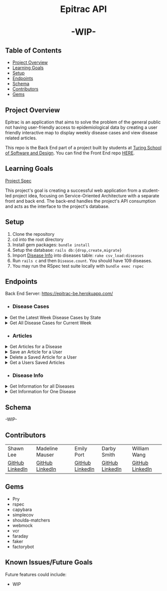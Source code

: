 <div align="center">
  <h1>Epitrac API</h1>
  <h1>-WIP-</h1>
</div>

## Table of Contents
- [Project Overview](#project-overview)
- [Learning Goals](#learning-goals)
- [Setup](#setup)
- [Endpoints](#endpoints)
- [Schema](#schema)
- [Contributors](#contributors)
- [Gems](#gems)


## Project Overview
Epitrac is an application that aims to solve the problem of the general public not having user-friendly access to epidemiological data by creating a user friendly interactive map to display weekly disease cases and view disease related articles.

This repo is the Back End part of a project built by students at [Turing School of Software and Design](https://turing.edu/). You can find the Front End repo [HERE](https://github.com/epitrac/epitrac_fe).



## Learning Goals
[Project Spec](https://backend.turing.edu/module3/projects/consultancy/)

This project's goal is creating a successful web application from a student-led project idea, focusing on Service-Oriented Architecture with a separate front and back end.
The back-end handles the project's API consumption and acts as the interface to the project's database.

## Setup

1. Clone the repository
2. cd into the root directory
3. Install gem packages: `bundle install`
4. Setup the database: `rails db:{drop,create,migrate}`
5. Import [Disease Info](https://github.com/epitrac/epitrac_be/blob/main/db/data/nndss_diseases_info.csv) into diseases table: `rake csv_load:diseases`
6. Run `rails c` and then `Disease.count`. You should have 109 diseases.
7. You may run the RSpec test suite locally with `bundle exec rspec`

## Endpoints
Back End Server: https://epitrac-be.herokuapp.com/
- ### Disease Cases
<details close>
<summary>Get the Latest Week Disease Cases by State</summary>
<br>


Returns a list of diseases in that state for the most recent MMWR week recorded in the [NNDSS Weekly Dataset](https://data.cdc.gov/NNDSS/NNDSS-Weekly-Data/x9gk-5huc).
Data Sourced from the [NNDSS Weekly Data API](https://dev.socrata.com/foundry/data.cdc.gov/x9gk-5huc)

Request: <br>
```
GET /api/v1/disease_cases?state=#{state_name}
```
Example:
[Get Disease Cases in Georgia](https://epitrac-be.herokuapp.com/api/v1/disease_cases?state=GEORGIA)

JSON Response Example:
```json
{
    "data": [
        {
            "id": "20225200032",
            "type": "disease_case",
            "attributes": {
                "state": "GEORGIA",
                "year": "2022",
                "current_week": 52,
                "disease": "Anthrax",
                "cumulative_current": 0,
                "cumulative_last": 0,
                "coordinates": [
                    -84.39111,
                    33.74831
                ],
                "id": "20225200032",
                "current_week_cases": 0
              }
        },
        {
            "id": "20225200102",
            "type": "disease_case",
            "attributes": {
                "state": "GEORGIA",
                "year": "2022",
                "current_week": 52,
                "disease": "Arboviral diseases, Chikungunya virus disease",
                "cumulative_current": 0,
                "cumulative_last": 0,
                "coordinates": [
                    -84.39111,
                    33.74831
                ],
                "id": "20225200102",
                "current_week_cases": 0
              }
        },
        {...},
        {...},
        ]
}

```
</details>

<details close>
<summary>Get All Disease Cases for Current Week</summary>
<br>


Returns a list of diseases in all states for the most recent MMWR week recorded in the [NNDSS Weekly Dataset](https://data.cdc.gov/NNDSS/NNDSS-Weekly-Data/x9gk-5huc).

Data Sourced from the [NNDSS Weekly Data API](https://dev.socrata.com/foundry/data.cdc.gov/x9gk-5huc).

Request: <br>
```
GET /api/v1/disease_cases
```
Example: 
[Get All Disease Cases For Latest Week](https://epitrac-be.herokuapp.com/api/v1/disease_cases)

JSON Response Example:
```json
{
    "data": [
        {
            "id": "20225200003",
            "type": "disease_case",
            "attributes": {
                "state": "CONNECTICUT",
                "year": "2022",
                "current_week": 52,
                "disease": "Anthrax",
                "cumulative_current": 0,
                "cumulative_last": 0,
                "coordinates": [
                    -72.67399,
                    41.76376
                ],
                "id": "20225200003",
                "current_week_cases": 0
            }
        },
        {
            "id": "20225200004",
            "type": "disease_case",
            "attributes": {
                "state": "MAINE",
                "year": "2022",
                "current_week": 52,
                "disease": "Anthrax",
                "cumulative_current": 0,
                "cumulative_last": 0,
                "coordinates": [
                    -69.77631,
                    44.31804
                ],
                "id": "20225200004",
                "current_week_cases": 0
            }
        },
        {...},
        {...},
    ]
}
```
</details>

- ### Articles
<details close>

<summary>Get Articles for a Disease</summary>
<br>


Returns a list of articles related to that disease.

Data sourced from [Science Clips](https://dev.socrata.com/foundry/data.cdc.gov/biid-68vb).

Request: <br>
```
GET /api/v1/articles?disease=#{disease}
```
Example: 
[Get Articles Related to Anthrax](https://epitrac-be.herokuapp.com/api/v1/articles?disease=anthrax)

JSON Response Example:
```json
{
 "data": [
        {
            "id": "1076",
            "type": "article",
            "attributes": {
                "article_id": "1076",
                "author": "de Oliveira, F. F. M. M., S.;Gonti, S.;Brey, R. N.;Li, H.;Schiffer, J.;Casadevall, A.;Bann, J. G.",
                "title": "Binding of the von Willebrand factor a domain of capillary morphogenesis protein 2 to anthrax protective antigen vaccine reduces immunogenicity in mice",
                "year": "2020",
                "date": "15-01",
                "isbn_issn": "2379-5042",
                "keywords": "anthrax:antigen processing:immunization:protein stability",
                "abstract": "Protective antigen (PA) is a component of anthrax toxin ....",
                "url": "https://www.ncbi.nlm.nih.gov/pubmed/31941807",
                "doi": "10.1128/mSphere.00556-19"
            }
        },
        {
            "id": "1380",
            "type": "article",
            "attributes": {
                "article_id": "1380",
                "author": "Hupert, N. W., D.,  Cuomo, J.,  Hollingsworth, E.,  Neukermans, K.,  Xiong, W.,",
                "title": "Predicting hospital surge after a large-scale anthrax attack: a model-based analysis of CDC's cities readiness initiative prophylaxis recommendations",
                "year": "2009",
                "date": "Jul-Aug",
                "isbn_issn": "0272-989X (Print)",
                "keywords": null,
                "abstract": "BACKGROUND: A CRI-compliant prophylaxis...",
                "url": "http://mdm.sagepub.com/cgi/reprint/29/4/424",
                "doi": "10.1177/0272989X09341389"
            }      
        },
        {...},
        {...},
        ...
        ...
      ]
}
```
</details>

<details close>
<summary> Save an Article for a User </summary>
<br>

Request: <br>
```
POST /api/v1/user_articles?user_id=#{user_id}&article_id=#{article_id}
```

JSON Response Example:
```json
{
 "data": {
        "id": "10",
        "type": "user_article",
        "attributes": {
            "user_id": 1,
            "article_id": 88
        }
    }
}
```
</details>

<details close>
<summary> Delete a Saved Article for a User </summary>
<br>

Request: <br>
```
DELETE /api/v1/user_articles/:id
```

JSON Response Example:
```json
{
    "message": "The article was successfully deleted from your dashboard"
}
```
</details>

<details close>
<summary> Get a Users Saved Articles </summary>
<br>


Request: <br>
```
GET /api/v1/user_articles/?user_id=#{user_id}
```

JSON Response Example:
```json
{
    "data": [
        {
            "id": "1",
            "type": "article",
            "attributes": {
                "article_id": "50",
                "author": "Johnson, T. L. G., C. B., Maes, S. E., Hojgaard, A., Fleshman, A., Boegler, K. A., Delory, M. J., Slater, K. S., Karpathy, S. E., Bjork, J. K., Neitzel, D. F., Schiffman, E. K., Eisen, R. J.,",
                "title": "Prevalence and distribution of seven human pathogens in host-seeking Ixodes scapularis (Acari: Ixodidae) nymphs in Minnesota, USA",
                "year": "2018",
                "date": "20-07",
                "isbn_issn": "1877-959x",
                "keywords": "Anaplasmosis:Babesiosis:Coinfection:Density of infected nymphs (DIN):Lyme disease:Nymphal infection prevalence (NIP)",
                "abstract": "In the north-central United States,...",
                "url": "https://www.ncbi.nlm.nih.gov/pubmed/30055987",
                "doi": "10.1016/j.ttbdis.2018.07.009"
            }
        },
        {...}
    ]
}



```
</details>

- ### Disease Info
<details close>
<summary> Get Information for all Diseases </summary>
<br>


Request: <br>
```
GET /api/v1/disease_info
```
Example:
[Get information for all diseases](https://epitrac-be.herokuapp.com/api/v1/disease_info)

JSON Response Example:
```json
{
    "data": [
        {
            "id": "1",
            "type": "disease_info",
            "attributes": {
                "disease": "Anthrax",
                "short_name": "Anthrax",
                "information": "Anthrax is a serious infectious disease...",
                "link": "https://www.cdc.gov/anthrax/"
            }
        },
        {
            "id": "2",
            "type": "disease_info",
            "attributes": {
                "disease": "Arboviral diseases, Chikungunya virus disease",
                "short_name": "Chikungunya",
                "information": "Chikungunya virus is spread to people...",
                "link": "https://www.cdc.gov/chikungunya/index.html"
            }
        },
        {....}
    ]
}
```
</details>

<details close>
<summary> Get Information for One Disease </summary>
<br>


Request: <br>
```
GET /api/v1/disease_info?disease=#{disease}
```
Example:
[Get Information for Anthrax](https://epitrac-be.herokuapp.com/api/v1/disease_info?disease=anthrax)

JSON Response Example:
```json
{
    "data": [
        {
            "id": "1",
            "type": "disease_info",
            "attributes": {
                "disease": "Anthrax",
                "short_name": "Anthrax",
                "information": "Anthrax is a serious infectious disease...",
                "link": "https://www.cdc.gov/anthrax/"
            }
        }
    ]
}
```
</details>

## Schema

-WIP-

## Contributors
<table>
  <tr>
    <td>Shawn Lee</td>
    <td>Madeline Mauser</td>
    <td>Emily Port</td>
    <td>Darby Smith</td>
    <td>William Wang</td>
  </tr>
  <tr>
    <td>
      <a href="https://github.com/Shawnl93">GitHub</a><br>
      <a href="https://www.linkedin.com/in/shawn-lee-3382aa8b/">LinkedIn</a>
    </td>
    <td>
      <a href="https://github.com/MadelineMauser">GitHub</a><br>
      <a href="https://www.linkedin.com/in/madeline-mauser-644239245/">LinkedIn</a>
    </td>
    <td>
      <a href="https://github.com/eport01">GitHub</a><br>
      <a href="https://www.linkedin.com/in/emily-port-3ab6389b/">LinkedIn</a>
    </td>
    <td>
    <a href="https://github.com/DarbySmith">GitHub</a><br>
    <a href="https://www.linkedin.com/in/darby-m-smith/">LinkedIn</a>
    </td>
    <td>
      <a href="https://github.com/willjw2">GitHub</a><br>
      <a href="https://www.linkedin.com/in/william-wang-814442240/">LinkedIn</a>
    </td>
  </tr>
</table>

## Gems
- Pry
- rspec
- capybara
- simplecov
- shoulda-matchers
- webmock
- vcr
- faraday
- faker
- factorybot

## Known Issues/Future Goals
Future features could include:
- WIP
